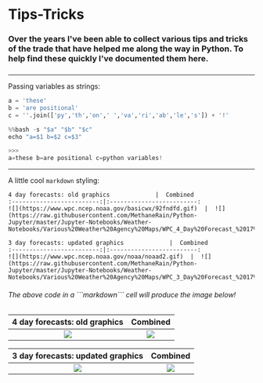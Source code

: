 # Tips-Tricks

### Over the years I've been able to collect various tips and tricks of the trade that have helped me along the way in Python. To help find these quickly I've documented them here. 

### 
----

Passing variables as strings:

```Python
a = 'these'
b = 'are positional'
c = ''.join(['py','th','on',' ','va','ri','ab','le','s']) + '!'

%%bash -s "$a" "$b" "$c"
echo "a=$1 b=$2 c=$3"

>>>
a=these b=are positional c=python variables!
```

---

A little cool ```markdown``` styling:

```
4 day forecasts: old graphics             |  Combined
:-------------------------:|:-------------------------:
![](https://www.wpc.ncep.noaa.gov/basicwx/92fndfd.gif)  |  ![](https://raw.githubusercontent.com/MethaneRain/Python-Jupyter/master/Jupyter-Notebooks/Weather-Notebooks/Various%20Weather%20Agency%20Maps/WPC_4_Day%20Forecast_%2017%20November%202019%2011%3A00Z.png)

3 day forecasts: updated graphics             |  Combined
:-------------------------:|:-------------------------:
![](https://www.wpc.ncep.noaa.gov/noaa/noaad2.gif)  |  ![](https://raw.githubusercontent.com/MethaneRain/Python-Jupyter/master/Jupyter-Notebooks/Weather-Notebooks/Various%20Weather%20Agency%20Maps/WPC_3_Day%20Forecast_%2017%20November%202019%2011%3A00Z.png)
```

<h6> The above code in a ```markdown``` cell will produce the image below! </h6>

4 day forecasts: old graphics             |  Combined
:-------------------------:|:-------------------------:
![](https://www.wpc.ncep.noaa.gov/basicwx/92fndfd.gif)  |  ![](https://raw.githubusercontent.com/MethaneRain/Python-Jupyter/master/Jupyter-Notebooks/Weather-Notebooks/Various%20Weather%20Agency%20Maps/WPC_4_Day%20Forecast_%2017%20November%202019%2011%3A00Z.png)

3 day forecasts: updated graphics             |  Combined
:-------------------------:|:-------------------------:
![](https://www.wpc.ncep.noaa.gov/noaa/noaad2.gif)  |  ![](https://raw.githubusercontent.com/MethaneRain/Python-Jupyter/master/Jupyter-Notebooks/Weather-Notebooks/Various%20Weather%20Agency%20Maps/WPC_3_Day%20Forecast_%2017%20November%202019%2011%3A00Z.png)
